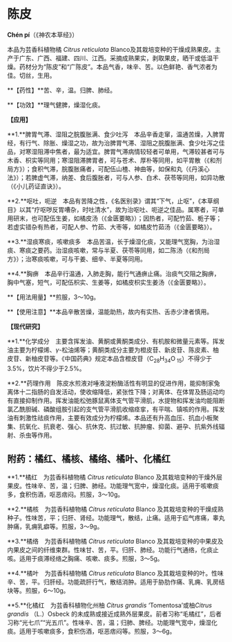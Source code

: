 # 陈皮

**Chén pí**（《神农本草经》）

本品为芸香科植物橘 *Citrus reticulata* Blanco及其栽培变种的干燥成熟果皮。主产于广东、广西、福建、四川、江西。采摘成熟果实，剥取果皮，晒干或低温干燥。药材分为“陈皮”和“广陈皮”。本品气香，味辛、苦。以色鲜艳、香气浓者为佳。切丝，生用。

**【药性】**苦、辛，温。归脾、肺经。

**【功效】**理气健脾，燥湿化痰。

**【应用】**

**1.**脾胃气滞、湿阻之脘腹胀满、食少吐泻　本品辛香走窜，温通苦燥，入脾胃经，有行气、除胀、燥湿之功，故为治脾胃气滞、湿阻之脘腹胀满、食少吐泻之佳品，对寒湿阻滞中焦者，最为适宜。脾胃气滞病情较轻者可单用，气滞较甚者可与木香、枳实等同用；寒湿阻滞脾胃者，可与苍术、厚朴等同用，如平胃散（《和剂局方》）；食积气滞，脘腹胀痛者，可配伍山楂、神曲等，如保和丸（《丹溪心法》）；若脾虚气滞，纳差、食后腹胀者，可与人参、白术、茯苓等同用，如异功散（《小儿药证直诀》）。

**2.**呕吐，呃逆　本品有苦降之性，《名医别录》谓其“下气，止呕”，《本草纲目》以其“疗呕哕反胃嘈杂，时吐清水”，故为治呕吐、呃逆之佳品。属寒者，可单用研末，也可配伍生姜，如橘皮汤（《金匮要略》）；因热者，可配竹茹、栀子等；若虚实错杂有热者，可配人参、竹茹、大枣等，如橘皮竹茹汤（《金匮要略》）。

**3.**湿痰寒痰，咳嗽痰多　本品苦温，长于燥湿化痰，又能理气宽胸，为治湿痰、寒痰之要药。治湿痰咳嗽，常与半夏、茯苓等同用，如二陈汤（《和剂局方》）；治寒痰咳嗽，可与干姜、细辛、半夏等同用。

**4.**胸痹　本品辛行温通，入肺走胸，能行气通痹止痛。治痰气交阻之胸痹，胸中气塞，短气，可配伍枳实、生姜等，如橘皮枳实生姜汤（《金匮要略》）。

**【用法用量】**煎服，3～10g。

**【使用注意】**本品辛散苦燥，温能助热，故内有实热、舌赤少津者慎用。

**【现代研究】**

**1.**化学成分　主要含挥发油、黄酮或黄酮类成分、有机胺和微量元素等。挥发油主要为柠檬烯、*γ*-松油烯等；黄酮类成分主要为橙皮苷、新皮苷、陈皮素、柚皮苷、新柚皮苷等。《中国药典》规定本品含橙皮苷（C<sub>28</sub>H<sub>34</sub>O<sub> 15</sub>）不得少于3.5%，饮片不得少于2.5%。

**2.**药理作用　陈皮水煎液对唾液淀粉酶活性有明显的促进作用，能抑制家兔离体十二指肠的自发活动，使收缩降低，紧张性下降；对离体、在体胃及肠运动均有直接抑制作用。挥发油能松弛豚鼠离体支气管平滑肌，水提物和挥发油均能阻断氯乙酰胆碱、磷酸组胺引起的支气管平滑肌收缩痉挛，有平喘、镇咳的作用。挥发油有刺激性祛痰作用，主要有效成分为柠檬烯。本品还有升高血压、抗血小板聚集、抗氧化、抗衰老、强心、抗休克、抗过敏、抗肿瘤、抑菌、避孕、抗紫外线辐射、杀虫等作用。

## 附药：橘红、橘核、橘络、橘叶、化橘红

**1.**橘红　为芸香科植物橘 *Citrus reticulata* Blanco 及其栽培变种的干燥外层果皮。性味辛、苦，温；归脾、肺经。功能理气宽中，燥湿化痰。适用于咳嗽痰多，食积伤酒，呕恶痞闷。煎服，3～10g。

**2.**橘核　为芸香科植物橘 *Citrus reticulata* Blanco 及其栽培变种的干燥成熟种子。性味苦，平；归肝、肾经。功能理气，散结，止痛。适用于疝气疼痛，睾丸肿痛，乳痈乳癖等。煎服，3～9g。

**3.**橘络　为芸香科植物橘 *Citrus reticulata* Blanco 及其栽培变种的中果皮及内果皮之间的纤维束群。性味甘、苦，平。归肝、肺经。功能行气通络，化痰止咳。适用于痰滞经络之胸痛、咳嗽、痰多。煎服，3～5g。

**4.**橘叶　为芸香科植物橘 *Citrus reticulata* Blanco 及其栽培变种的叶。性味辛、苦，平。归肝经。功能疏肝行气，散结消肿。适用于胁肋作痛、乳痈、乳房结块等。煎服，6～10g。

**5.**化橘红　为芸香科植物化州柚 *Citrus grandis* ‘Tomentosa’或柚*Citrus grandis* （L.）Osbeck 的未成熟或接近成熟外层果皮。前者习称“毛橘红”，后者习称“光七爪”“光五爪”。性味辛、苦，温；归肺、脾经。功能理气宽中，燥湿化痰。适用于咳嗽痰多，食积伤酒，呕恶痞闷等。煎服，3～6g。